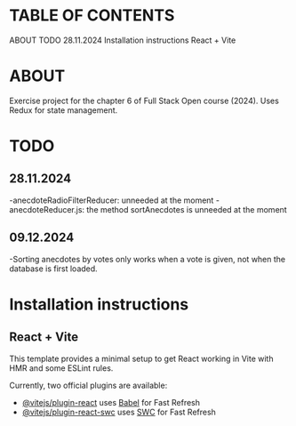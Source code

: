 # TABLE OF CONTENTS
ABOUT
TODO
  28.11.2024
Installation instructions
  React + Vite



# ABOUT
Exercise project for the chapter 6 of Full Stack Open course (2024). 
Uses Redux for state management.

# TODO

## 28.11.2024

-anecdoteRadioFilterReducer: unneeded at the moment
-anecdoteReducer.js: the method sortAnecdotes is unneeded at the moment

## 09.12.2024

-Sorting anecdotes by votes only works when a vote is given, not when the database is first loaded.

# Installation instructions

## React + Vite

This template provides a minimal setup to get React working in Vite with HMR and some ESLint rules.

Currently, two official plugins are available:

- [@vitejs/plugin-react](https://github.com/vitejs/vite-plugin-react/blob/main/packages/plugin-react/README.md) uses [Babel](https://babeljs.io/) for Fast Refresh
- [@vitejs/plugin-react-swc](https://github.com/vitejs/vite-plugin-react-swc) uses [SWC](https://swc.rs/) for Fast Refresh
